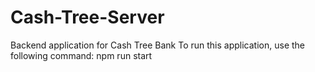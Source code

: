 # Cash-Tree-Server
Backend application for Cash Tree Bank
To run this application, use the following command: npm run start

